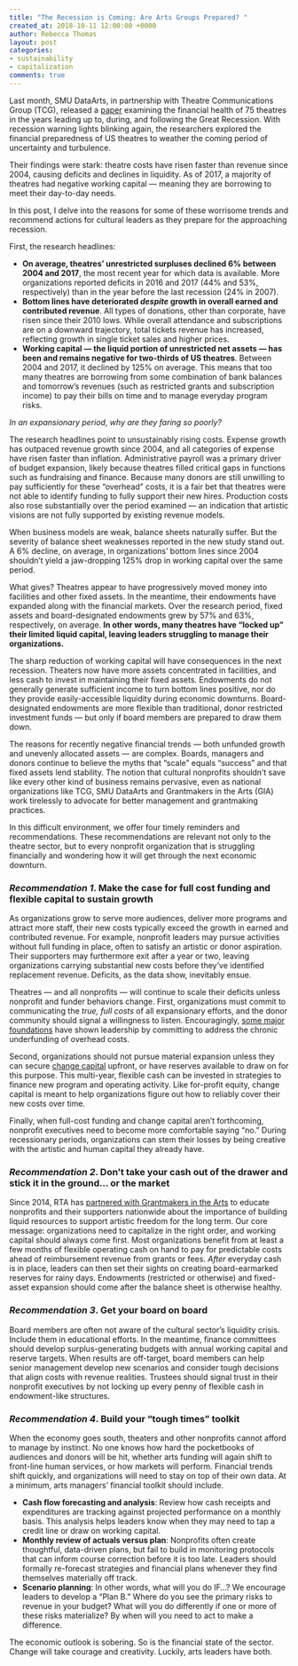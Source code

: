```yaml
---
title: "The Recession is Coming: Are Arts Groups Prepared? "
created_at: 2018-10-11 12:00:00 +0000
author: Rebecca Thomas
layout: post
categories:
- sustainability
- capitalization
comments: true
---
```

Last month, SMU DataArts, in partnership with Theatre Communications Group (TCG), released a [paper](https://culturaldata.org/pages/theatres-at-the-crossroads/) examining the financial health of 75 theatres in the years leading up to, during, and following the Great Recession. With recession warning lights blinking again, the researchers explored the financial preparedness of US theatres to weather the coming period of uncertainty and turbulence.

Their findings were stark: theatre costs have risen faster than revenue since 2004, causing deficits and declines in liquidity. As of 2017, a majority of theatres had negative working capital &mdash; meaning they are borrowing to meet their day-to-day needs.

In this post, I delve into the reasons for some of these worrisome trends and recommend actions for cultural leaders as they prepare for the approaching recession.

 First, the research headlines:

- __On average, theatres&rsquo; unrestricted surpluses declined 6% between 2004 and 2017__, the most recent year for which data is available. More organizations reported deficits in 2016 and 2017 (44% and 53%, respectively) than in the year before the last recession (24% in 2007).
- __Bottom lines have deteriorated _despite_ growth in overall earned and contributed revenue__. All types of donations, other than corporate, have risen since their 2010 lows. While overall attendance and subscriptions are on a downward trajectory, total tickets revenue has increased, reflecting growth in single ticket sales and higher prices.
- __Working capital  &mdash; the liquid portion of unrestricted net assets  &mdash; has been and remains negative for two-thirds of US theatres__. Between 2004 and 2017, it declined by 125% on average. This means that too many theatres are borrowing from some combination of bank balances and tomorrow&rsquo;s revenues (such as restricted grants and subscription income) to pay their bills on time and to manage everyday program risks.

_In an expansionary period, why are they faring so poorly?_

The research headlines point to unsustainably rising costs. Expense growth has outpaced revenue growth since 2004, and all categories of expense have risen faster than inflation. Administrative payroll was a primary driver of budget expansion, likely because theatres filled critical gaps in functions such as fundraising and finance. Because many donors are still unwilling to pay sufficiently for these &ldquo;overhead&rdquo; costs, it is a fair bet that theatres were not able to identify funding to fully support their new hires. Production costs also rose substantially over the period examined  &mdash; an indication that artistic visions are not fully supported by existing revenue models.

When business models are weak, balance sheets naturally suffer. But the severity of balance sheet weaknesses reported in the new study stand out. A 6% decline, on average, in organizations&rsquo; bottom lines since 2004 shouldn&rsquo;t yield a jaw-dropping 125% drop in working capital over the same period.

What gives? Theatres appear to have progressively moved money into facilities and other fixed assets. In the meantime, their endowments have expanded along with the financial markets. Over the research period, fixed assets and board-designated endowments grew by 57% and 63%, respectively, on average. __In other words, many theatres have &ldquo;locked up&rdquo; their limited liquid capital, leaving leaders struggling to manage their organizations.__

The sharp reduction of working capital will have consequences in the next recession. Theaters now have more assets concentrated in facilities, and less cash to invest in maintaining their fixed assets. Endowments do not generally generate sufficient income to turn bottom lines positive, nor do they provide easily-accessible liquidity during economic downturns. Board-designated endowments are more flexible than traditional, donor restricted investment funds  &mdash; but only if board members are prepared to draw them down.

The reasons for recently negative financial trends  &mdash; both unfunded growth and unevenly allocated assets  &mdash; are complex. Boards, managers and donors continue to believe the myths that &ldquo;scale&rdquo; equals &ldquo;success&rdquo; and that fixed assets lend stability. The notion that cultural nonprofits shouldn&rsquo;t save like every other kind of business remains pervasive, even as national organizations like TCG, SMU DataArts and Grantmakers in the Arts (GIA) work tirelessly to advocate for better management and grantmaking practices.

In this difficult environment, we offer four timely reminders and recommendations. These recommendations are relevant not only to the theatre sector, but to every nonprofit organization that is struggling financially and wondering how it will get through the next economic downturn.

### _Recommendation 1_. Make the case for full cost funding and flexible capital to sustain growth

As organizations grow to serve more audiences, deliver more programs and attract more staff, their new costs typically exceed the growth in earned and contributed revenue. For example, nonprofit leaders may pursue activities without full funding in place, often to satisfy an artistic or donor aspiration. Their supporters may furthermore exit after a year or two, leaving organizations carrying substantial new costs before they&rsquo;ve identified replacement revenue. Deficits, as the data show, inevitably ensue.

Theatres  &mdash; and all nonprofits  &mdash; will continue to scale their deficits unless nonprofit and funder behaviors change. First, organizations must commit to communicating the _true, full costs_ of all expansionary efforts, and the donor community should signal a willingness to listen. Encouragingly, [some major foundations](https://www.philanthropy.com/article/5-CEOs-of-Big-Foundations/247063?utm_source=pt&utm_medium=en&cid=pt&source=ams&sourceId=346939) have shown leadership by committing to address the chronic underfunding of overhead costs.

Second, organizations should not pursue material expansion unless they can secure [change capital](https://www.giarts.org/article/investing-change-ten-lessons-cultural-grantmakers) upfront, or have reserves available to draw on for this purpose. This multi-year, flexible cash can be invested in strategies to finance new program and operating activity. Like for-profit equity, change capital is meant to help organizations figure out how to reliably cover their new costs over time.

Finally, when full-cost funding and change capital aren&rsquo;t forthcoming, nonprofit executives need to become more comfortable saying &ldquo;no.&rdquo; During recessionary periods, organizations can stem their losses by being creative with the artistic and human capital they already have.

### _Recommendation 2_. Don&rsquo;t take your cash out of the drawer and stick it in the ground&hellip; or the market

Since 2014, RTA has [partnered with Grantmakers in the Arts](https://www.giarts.org/new-conversations-capitalization-and-community-workshop) to educate nonprofits and their supporters nationwide about the importance of building liquid resources to support artistic freedom for the long term. Our core message: organizations need to capitalize in the right order, and working capital should always come first. Most organizations benefit from at least a few months of flexible operating cash on hand to pay for predictable costs ahead of reimbursement revenue from grants or fees. _After_ everyday cash is in place, leaders can then set their sights on creating board-earmarked reserves for rainy days. Endowments (restricted or otherwise) and fixed-asset expansion should come after the balance sheet is otherwise healthy.

### _Recommendation 3_. Get your board on board

Board members are often not aware of the cultural sector&rsquo;s liquidity crisis. Include them in educational efforts. In the meantime, finance committees should develop surplus-generating budgets with annual working capital and reserve targets. When results are off-target, board members can help senior management develop new scenarios and consider tough decisions that align costs with revenue realities. Trustees should signal trust in their nonprofit executives by not locking up every penny of flexible cash in endowment-like structures.

### _Recommendation 4_. Build your &ldquo;tough times&rdquo; toolkit

When the economy goes south, theaters and other nonprofits cannot afford to manage by instinct. No one knows how hard the pocketbooks of audiences and donors will be hit, whether arts funding will again shift to front-line human services, or how markets will perform. Financial trends shift quickly, and organizations will need to stay on top of their own data. At a minimum, arts managers&rsquo; financial toolkit should include.

- __Cash flow forecasting and analysis__: Review how cash receipts and expenditures are tracking against projected performance on a monthly basis. This analysis helps leaders know when they may need to tap a credit line or draw on working capital.
- __Monthly review of actuals versus plan__: Nonprofits often create thoughtful, data-driven plans, but fail to build in monitoring protocols that can inform course correction before it is too late. Leaders should formally re-forecast strategies and financial plans whenever they find themselves materially off track.
- __Scenario planning__: In other words, what will you do IF…? We encourage leaders to develop a &ldquo;Plan B.&rdquo; Where do you see the primary risks to revenue in your budget? What will you do differently if one or more of these risks materialize? By when will you need to act to make a difference.

The economic outlook is sobering. So is the financial state of the sector. Change will take courage and creativity. Luckily, arts leaders have both.
